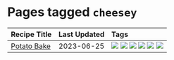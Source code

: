 # Pages tagged `cheesey`

|Recipe Title|Last Updated|Tags
|:---|:---|:---|
|[Potato Bake](../recipes/potatobake.md)|2023-06-25|[![](https://img.shields.io/badge/tag-baked-1433c8)](../tags/baked.md) [![](https://img.shields.io/badge/tag-cheesey-e5c1d4)](../tags/cheesey.md) [![](https://img.shields.io/badge/tag-dairy-28ab17)](../tags/dairy.md) [![](https://img.shields.io/badge/tag-potato-10cdd6)](../tags/potato.md) [![](https://img.shields.io/badge/tag-savoury-1754e4)](../tags/savoury.md) [![](https://img.shields.io/badge/tag-sides-208450)](../tags/sides.md)|